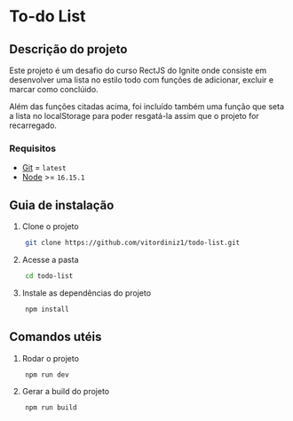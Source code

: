 # To-do List

## Descrição do projeto

Este projeto é um desafio do curso RectJS do Ignite onde consiste em desenvolver uma lista no estilo todo com funções de adicionar, excluir e marcar como conclúido.

Além das funções citadas acima, foi incluído também uma função que seta a lista no localStorage para poder resgatá-la assim que o projeto for recarregado.

### Requisitos

- [Git](https://git-scm.com/) = `latest`
- [Node](https://nodejs.org/en/) >= `16.15.1`

## Guia de instalação

1. Clone o projeto

```bash
    git clone https://github.com/vitordiniz1/todo-list.git
```

2. Acesse a pasta

```bash
    cd todo-list
```

3. Instale as dependências do projeto

```bash
    npm install
```

##  Comandos utéis

1. Rodar o projeto

```bash
    npm run dev
```

2. Gerar a build do projeto

```bash
    npm run build
```